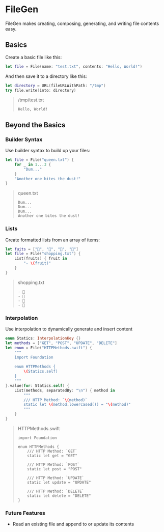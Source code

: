 # FileGen

FileGen makes creating, composing, generating, and writing file contents easy.

## Basics

Create a basic file like this:

```swift
let file = File(name: "test.txt", contents: "Hello, World!")
```

And then save it to a directory like this:

```swift
let directory = URL(fileURLWithPath: "/tmp")
try file.write(into: directory)
```

> /tmp/test.txt
> ``` 
> Hello, World! 
> ```

## Beyond the Basics

### Builder Syntax

Use builder syntax to build up your files:

```swift
let file = File("queen.txt") {
    for _ in 1...3 {        
        "Dum..."
    }
    "Another one bites the dust!"
}
```

> queen.txt
> ```
> Dum...
> Dum...
> Dum...
> Another one bites the dust!
> ```

### Lists

Create formatted lists from an array of items:

```swift
let fuits = ["🍎", "🍑", "🍊", "🍉"]
let file = File("shopping.txt") {
    List(fruits) { fruit in
        "- \(fruit)"
    }
}
```

> shopping.txt
> ```
> - 🍎 
> - 🍑
> - 🍊
> - 🍉
> ```

### Interpolation

Use interpolation to dynamically generate and insert content

```swift
enum Statics: InterpolationKey {} 
let methods = ["GET", "POST", "UPDATE", "DELETE"]
let enum = File("HTTPMethods.swift") {
    """
    import Foundation
    
    enum HTTPMethods {
        \(Statics.self)
    }
    """
}.value(for: Statics.self) {
    List(methods, separatedBy: "\n") { method in
        """
        /// HTTP Method: `\(method)`
        static let \(method.lowercased()) = "\(method)" 
        """
    }
}
```

> HTTPMethods.swift
> 
> ```
> import Foundation
> 
> enum HTTPMethods {
>     /// HTTP Method: `GET`
>     static let get = "GET"
>
>     /// HTTP Method: `POST`
>     static let post = "POST"
>
>     /// HTTP Method: `UPDATE`
>     static let update = "UPDATE"
>
>     /// HTTP Method: `DELETE`
>     static let delete = "DELETE"
> }
> ```

### Future Features

- Read an existing file and append to or update its contents
